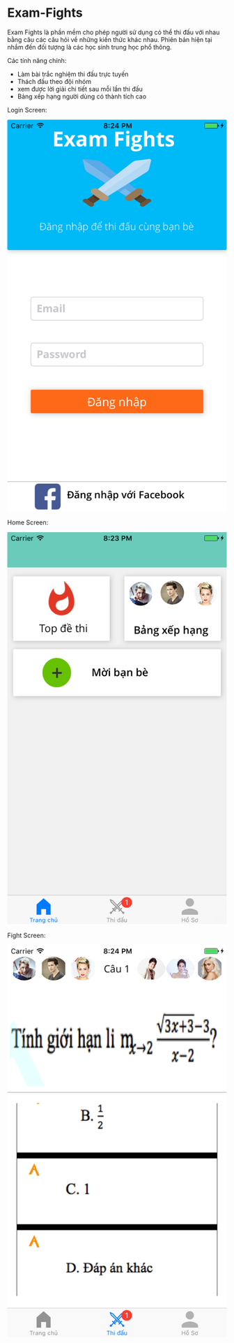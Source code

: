 # Exam-Fights


Exam Fights là phần mềm cho phép người sử dụng có thể thi đấu với nhau bằng câu các câu hỏi về những kiến thức khác nhau. Phiên bản hiện tại nhắm đến đối tượng là các học sinh trung học phổ thông.

Các tính năng chính:
- Làm bài trắc nghiệm thi đấu trực tuyến
- Thách đấu theo đội nhóm
- xem được lời giải chi tiết sau mỗi lần thi đấu
- Bảng xếp hạng người dùng có thành tích cao

Login Screen:

![Alt text](screenshots/login.png)

Home Screen:

![Alt text](screenshots/home.png)

Fight Screen:

![Alt text](screenshots/fight.png)
